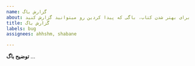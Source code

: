 ```yaml
---
name: گزارش باگ
about: برای بهتر شدن کتاب، باگی که پیدا کردین رو میتوانید گزارش کنید
title: گزارش باگ
labels: bug
assignees: ahhshm, shabane

---
```


**توضیح باگ**
...
